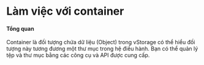 # Làm việc với container

#### Tổng quan <a href="#lamviecvoicontainer-tongquan" id="lamviecvoicontainer-tongquan"></a>

Container là đối tượng chứa dữ liệu (Object) trong vStorage có thể hiểu đối tượng này tương đương một thư mục trong hệ điều hành. Bạn có thể quản lý tệp và thư mục bằng các công cụ và API được cung cấp.

#### &#x20;<a href="#lamviecvoicontainer-chude" id="lamviecvoicontainer-chude"></a>

